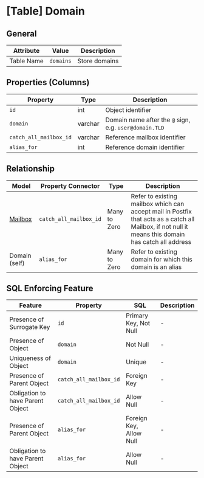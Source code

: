 # [Table] Domain
## General

| Attribute | Value | Description |
| - | - | - |
| Table Name | `domains` | Store domains |

## Properties (Columns)

| Property | Type | Description |
| - | - | - |
| `id` | int | Object identifier |
| `domain` | varchar | Domain name after the `@` sign, e.g. `user@domain.TLD` |
| `catch_all_mailbox_id` | varchar | Reference mailbox identifier |
| `alias_for` | int | Reference domain identifier |

## Relationship 

| Model | Property Connector | Type | Description |
| - | - | - | - |
| [Mailbox]([Table]_Mailbox.md) | `catch_all_mailbox_id` | Many to Zero | Refer to existing mailbox which can accept mail in Postfix that acts as a catch all Mailbox, if not null it means this domain has catch all address |
| Domain (self) | `alias_for` | Many to Zero | Refer to existing domain for which this domain is an alias |

## SQL Enforcing Feature

| Feature | Property | SQL | Description |
| - | - | - | - |
| Presence of Surrogate Key | `id` | Primary Key, Not Null  | - |
| Presence of Object | `domain` | Not Null | - |
| Uniqueness of Object | `domain` | Unique | - |
| Presence of Parent Object | `catch_all_mailbox_id` |  Foreign Key | - |
| Obligation to have Parent Object | `catch_all_mailbox_id` | Allow Null | - |
| Presence of Parent Object | `alias_for` |  Foreign Key, Allow Null | - |
| Obligation to have Parent Object | `alias_for` | Allow Null | - |